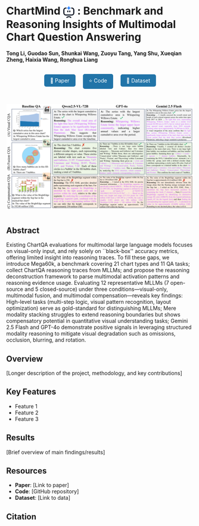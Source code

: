 # ChartMind <img src="/images/chartMind.png" width="32" height="32" style="vertical-align: middle;"> : Benchmark and Reasoning Insights of Multimodal Chart Question Answering

**Tong Li, Guodao Sun, Shunkai Wang, Zuoyu Tang, Yang Shu, Xueqian Zheng, Haixia Wang, Ronghua Liang**

<!-- 按钮样式的链接 -->
<div style="text-align: center; margin: 30px 0;">
  <a href="#" style="background-color: #2174A8; color: white; padding: 8px 16px; margin: 0 8px; text-decoration: none; border-radius: 5px; display: inline-block;">📑 Paper</a>
  <a href="#" style="background-color: #2174A8; color: white; padding: 8px 16px; margin: 0 8px; text-decoration: none; border-radius: 5px; display: inline-block;">⭐ Code</a>
  <a href="https://huggingface.co/datasets/guodaosun/Mega60k" style="background-color: #2174A8; color: white; padding: 8px 16px; margin: 0 8px; text-decoration: none; border-radius: 5px; display: inline-block;">🧱 Dataset</a>
</div>

<!-- 流程图 -->
<div style="text-align: center; margin: 40px 0;">
  <img src="/images/cover.png" alt="ChartMind Overview" style="max-width: 100%; height: auto;">
</div>

## Abstract
Existing ChartQA evaluations for multimodal large language models focuses on visual-only input, and rely solely on ``black-box'' accuracy metrics, offering limited insight into reasoning traces. To fill these gaps, we introduce Mega60k, a benchmark covering 21 chart types and 11 QA tasks; collect ChartQA reasoning traces from MLLMs; and propose the reasoning deconstruction framework to parse multimodal activation patterns and reasoning evidence usage. Evaluating 12 representative MLLMs (7 open-source and 5 closed-source) under three conditions—visual-only, multimodal fusion, and multimodal compensation—reveals key findings: High-level tasks (multi-step logic, visual pattern recognition, layout optimization) serve as gold-standard for distinguishing MLLMs; Mere modality stacking struggles to extend reasoning boundaries but shows compensatory potential in quantitative visual understanding tasks; Gemini 2.5 Flash and GPT-4o demonstrate positive signals in leveraging structured modality reasoning to mitigate visual degradation such as omissions, occlusion, blurring, and rotation.

## Overview
[Longer description of the project, methodology, and key contributions]

## Key Features
- Feature 1
- Feature 2  
- Feature 3

## Results
[Brief overview of main findings/results]

## Resources
- **Paper**: [Link to paper]
- **Code**: [GitHub repository]
- **Dataset**: [Link to data]

## Citation
